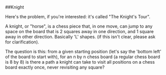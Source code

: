 ##Knight

Here's the problem, if you're interested: it's called "The Knight's Tour".

A knight, or "horse", is a chess piece that, in one move, can jump to any space on the board that is 2 squares away in one direction, and 1 square away in other direction. Basically 'L' shapes. (if this isn't clear, please ask for clarification).

The question is this: from a given starting position (let's say the 'bottom left' of the board to start with), for an n by n chess board (a regular chess board is 8 by 8) is there a path a knight can take to visit all positions on a chess board exactly once, never revisiting any square?
